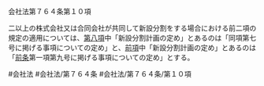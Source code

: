 会社法第７６４条第１０項

二以上の株式会社又は合同会社が共同して新設分割をする場合における前二項の規定の適用については、[第八項](会社法＿＿＿＿第７６４条第８項)中「新設分割計画の定め」とあるのは「同項第七号に掲げる事項についての定め」と、[前項](会社法＿＿＿＿第７６４条第９項)中「新設分割計画の定め」とあるのは「[前条](会社法＿＿＿＿第７６３条第１項)第一項第九号に掲げる事項についての定め」とする。

#会社法
#会社法/第７６４条
#会社法/第７６４条/第１０項
